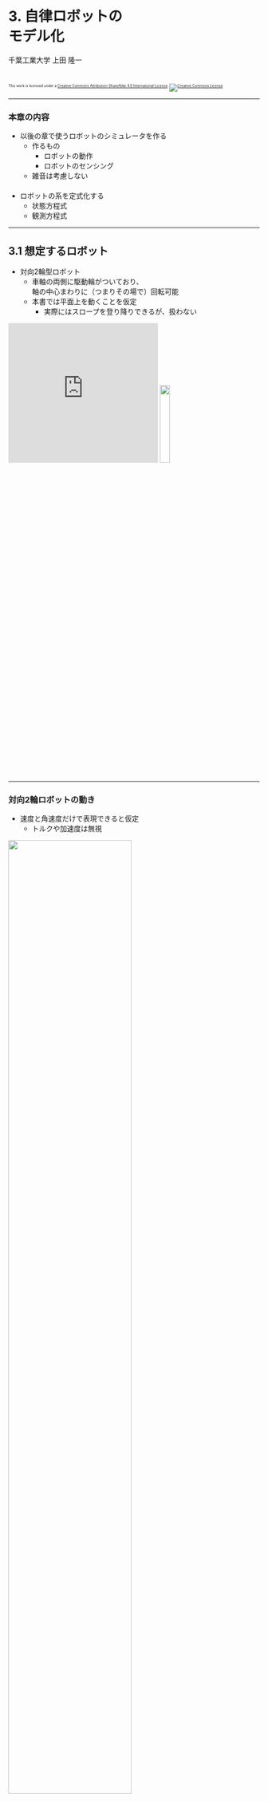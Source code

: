 $\newcommand{\V}[1]{\boldsymbol{#1}}$

# 3. 自律ロボットの<br />モデル化

千葉工業大学 上田 隆一

<br />

<p style="font-size:50%">
This work is licensed under a <a rel="license" href="http://creativecommons.org/licenses/by-sa/4.0/">Creative Commons Attribution-ShareAlike 4.0 International License</a>.
<a rel="license" href="http://creativecommons.org/licenses/by-sa/4.0/">
<img alt="Creative Commons License" style="border-width:0" src="https://i.creativecommons.org/l/by-sa/4.0/88x31.png" /></a>
</p>

---

### 本章の内容

* 以後の章で使うロボットのシミュレータを作る
    * 作るもの
        * ロボットの動作
        * ロボットのセンシング
    * 雑音は考慮しない<br />　
* ロボットの系を定式化する
    * 状態方程式
    * 観測方程式

---

## 3.1 想定するロボット

* 対向2輪型ロボット
    * 車軸の両側に駆動輪がついており、<br />軸の中心まわりに（つまりその場で）回転可能
    * 本書では平面上を動くことを仮定
        * 実際にはスロープを登り降りできるが、扱わない

<iframe width="300" height="280" src="https://www.youtube.com/embed/zm0gP6o09lM" frameborder="0" allow="accelerometer; autoplay; encrypted-media; gyroscope; picture-in-picture" allowfullscreen></iframe>
<img width="20%" src="./figs/tsukuba.jpg" />

---

### 対向2輪ロボットの動き

* 速度と角速度だけで表現できると仮定
    * トルクや加速度は無視

<img width="70%" src="./figs/robot_vels.jpg" />

これをシミュレータ上に再現

---

## 3.2 ロボットの動き

---

## 3.2.1 世界座標系と描画

* ロボットの動き回る平面を準備
    * 図のように$X$軸、$Y$軸を設置
    * <span style="color:red">世界座標系</span>$\Sigma_\text{world}$と名付ける
        * 複数の座標系の関係としてロボットの動きを考えることはロボット工学では極めて重要ですが、書籍では世界座標系しか出てきません。

<img width="30%" src="./figs/world.png" />

---

## 3.2.2 ロボットの姿勢と描画

* $\Sigma_\text{world}$の上にロボットを置く<br />　
* ロボットが$\Sigma_\text{world}$で<br />
どのように存在しているか
    * $(x \ y)^\top$: 位置、$\theta$: 向きで表せる
    * 「<span style="color:red">姿勢</span>」と呼ぶ<br />　
* 加速度を考えていないので、<br />この3変数だけ考えると制御可能
    * 制御工学の用語で「<span style="color:red">状態</span>」とも呼べる<br />　
* ベクトル $\V{x} = (x \ y \ \theta)^\top$として表現


<img width="30%" src="./figs/robot_pose.png" />

---

### 状態と状態空間

制御の話をするために用語を整理

* ロボットのとりうる状態$\V{x}$の集合を$\mathcal{X}$とする
    * $\mathcal{X}$を<span style="color:red">状態空間</span>と呼ぶ
    * 要はロボットが行ける範囲<br />　
* 数式での表現
    * <span style="font-size:90%">$\mathcal{X} = \\{ \V{x} = (x \ y \ \theta)^\top | x \in [x_\text{min},x_\text{max}] ,y \in [y_\text{min},y_\text{max}], \theta \in [-\pi, \pi) \\}$</span>
    * $\V{x} \in \mathcal{X}$

簡単なうちに集合の表現をおさえておきましょう

---

## 3.2.3 アニメーションの導入

* 作業の話はスライドでは割愛<br />　
* 時刻を離散的に表現
    * 1ステップの時間を$\Delta t$とする
    * $\Delta t$ごとに、時刻に$t=0,1,2,\dots$と番号を付与<br />　
* 以後は離散時間でロボットの動きを考える
    * ロボットは連続時間の中に存在しているが、<br />基本的に周期的にしか計算ができないので

---

## 3.2.4 ロボットの運動と<br />状態方程式

* 扱う問題: ある時刻にロボットが動いたときに、<br />次のステップにロボットの姿勢がどうなるか

---

### 制御指令

* ロボットに与える速度、角速度を<br />それぞれ$\nu$[m/s]、$\omega$[rad/s]と表現
    * まとめて$\V{u} = (\nu \ \omega)^\top$と表現
    * <span style="color:red">制御指令</span>と呼ぶ
        * 制御入力などとも呼ぶが、<br />入力か出力か紛らわしいので

<img width="30%" src="./figs/control_input.jpg" />

世界座標系におけるロボットの動きは？

---

### 世界座標系におけるロボットの動き

* こうなる
    * $\dot{x} = \nu \cos \theta$　　　　
    * $\dot{y} = \nu \sin \theta$
    * $\dot{\theta} = \omega$<br />　<br />　<br />　

<img width="30%" src="./figs/robot_motion.jpg" />

時刻$t-1$から$t$の間に制御指令$\V{u}\_t$で<br >姿勢は$\V{x}\_{t-1}$からどう変わるか（計算できます？）


---

### 姿勢の変化の計算

* 向き$\theta$の変化は単純
    * $\theta_{t} = \theta_{t-1} + \int_{0}^{\Delta t} \omega_t dt  = \theta_{t-1} + \omega_t \Delta t$<br />　
* 位置の変化の計算では時間$\Delta t$内での向きの変化を考慮しなければならない
    * $\begin{pmatrix} x_t \\\\ y_t \end{pmatrix} = \begin{pmatrix} x_{t-1} \\\\ y_{t-1} \end{pmatrix} + \begin{pmatrix} \int_0^{\Delta t} \nu_t \cos ( \theta_{t-1} + \omega_t t ) dt\\\\ \int_0^{\Delta t} \nu_t \sin ( \theta_{t-1} + \omega_t t ) dt \end{pmatrix}$<br />
$= \cdots$<br />
$= \begin{pmatrix} x\_{t-1}  \\\\ y\_{t-1} \end{pmatrix} + \nu\_t\omega\_t^{-1} \begin{pmatrix} \sin( \theta\_{t-1} + \omega\_t \Delta t ) - \sin\theta\_{t-1} \\\\ -\cos( \theta\_{t-1} + \omega\_t \Delta t ) + \cos\theta\_{t-1} \end{pmatrix}$
         * $\omega_t = 0$の場合は別の式になるが極限をとると一致

---

### 状態方程式

* 前ページの計算結果のまとめ
    * <span style="font-size:90%">$\begin{pmatrix} x_t \\\\ y_t \\\\ \theta_t \end{pmatrix} = \begin{pmatrix} x\_{t-1}  \\\\ y\_{t-1} \\\\ \theta\_{t-1} \end{pmatrix} + \nu\_t\omega\_t^{-1} \begin{pmatrix} \sin( \theta\_{t-1} + \omega\_t \Delta t ) - \sin\theta\_{t-1} \\\\ -\cos( \theta\_{t-1} + \omega\_t \Delta t ) + \cos\theta\_{t-1} \\\\ \omega_t \Delta t\end{pmatrix}$</span><br />　
* 面倒なので次のように書く
    * $\V{x}\_t = \V{f}(\V{x}\_{t-1},\V{u}\_t) \qquad (t=1,2,3,\dots)$
    * ロボットの動きはこれだけで表される（雑音がなければ）<br />　
* 用語
    * 上の方程式: <span style="color:red">状態方程式</span>
    * 関数$\V{f}$: <span style="color:red">状態遷移関数</span>
    * 状態が$\V{x}\_{t-1}$から$\V{x}_t$に変わること: <span style="color:red">状態遷移</span>

---

### 状態方程式で作ったロボットの動き

<img width="40%" src="./figs/robot_motion.gif" /> 

---

## 3.2.5 エージェントの実装
## 3.2.6 離散時刻の実装

* 作業については省略<br />　
* 用語
    * エージェント: 考える主体のこと
        * 「エージェント」、「ロボット」を使い分ける場合、<br />後者はハードウェアを指す
        * <span style="color:red">制御の観点ではハードウェアも環境の一部</span>

---

## 3.3 ロボットの観測

* ロボットにセンサを搭載
    * カメラで何かの位置を計測するというモデル
        * LiDARなどの登場で古典的になってしまったが数式の理解には一番良い

---

## 3.3.1 点ランドマークの設置

* 点ランドマーク
    * カメラで観測すると、方角と距離が計測できるもの
    * 下図: 点ランドマークとみなせる物体の例

<img width="70%" src="./figs/landmarks.jpg" /> 

---

## シミュレータ中のランドマーク

* 環境中に$N_\textbf{m}$個置く<br />　
* 記号の定義
    * 一つ一つにIDを付与し、$\text{m}_0, \text{m}_1, \text{m}_2, \dots$と表す
        * 座標は$\V{m}\_j = (m\_{j,x} \ m\_{j,y})^T$
            * 普通の字体とイタリック体を使い分けるので注意
    * ランドマークの集合を<span style="color:red">地図</span>と呼ぶ 
        * 地図: $\textbf{m} = \\{ \text{m}_j | j = 0,1,2,\dots, N_\textbf{m} -1 \\}$

<img width="30%" src="./figs/landmarks.png" /> 

---

## 3.3.2 点ランドマークの観測

* シミュレータの設定
    * センサから見て距離$\ell$と方角$\varphi$が計測可能
        * これらの値をセンサ値 $\V{z} = (\ell \ \varphi)^T$と呼ぶ
        * センサ座標系とロボット座標系は同じとする<br />　
* ランドマークの位置とセンサ値の関係
    * $\ell\_j = |\V{m}\_j - \V{x}| = \sqrt{(m\_{j,x} - x)^2 + (m\_{j,y} - y)^2}$
    * $\varphi_j = \text{atan2}(m_{j,y} - y, m_{j,x} - x) - \theta$

<img width="35%" src="./figs/landmark_obs.jpg" /> 


---

### 観測方程式

* 前ページの計算結果のまとめ
    * $\begin{pmatrix} \ell\_j \\\\  \varphi_j \end{pmatrix} = \begin{pmatrix} \sqrt{(m\_{j,x} - x)^2 + (m\_{j,y} - y)^2} \\\\ \text{atan2}(m_{j,y} - y, m_{j,x} - x) - \theta\end{pmatrix}$<br />　
* 面倒なので次のように書く
    * $\V{z}\_j = \V{h}_j (\V{x})$
    * $\V{z}\_j = \V{h}(\V{x}, \V{m}_j)$（ランドマークの位置を変数とする場合）
    * ロボットの観測はこれだけで表される（雑音がなければ）<br />　
* 用語
    * 上の方程式: <span style="color:red">観測方程式</span>
    * 関数$\V{h}_j$: <span style="color:red">観測関数</span>


---

### 観測方程式で作ったロボットの観測

* 左: ロボットの姿勢とランドマークの位置から<br />センサ値を描画
* 右: 計測可能な範囲に制限を加えたもの
    * 距離計測: $0.5$〜$6$[m]
    * 方角計測: $-60$〜$60$[deg]

<img width="30%" src="./figs/observation_nolimit.gif" />　　
<img width="30%" src="./figs/simulator_no_noise.gif" /> 

---

## 3.4 コードの保存と再利用

作業なので省略

---

## 3.5 まとめ

* 本章で実装した<span style="color:red">制御系</span>
    * 次の2つの式が全て
        * 状態方程式: $\V{x}\_t = \V{f}(\V{x}\_{t-1},\V{u}\_t)$
        * 観測方程式: $\V{z}_{j,t} = \V{h}_j(\V{x}_t)$<br />　
    * 非線形時不変離散時間系
        * 非線系: 行列の積と和で表現不可能
        * 時不変系: 時間で状態方程式や観測方程式が変わらない
        * 離散時間系: 時刻が離散的<br />　
* 残った作業
    * 系に不確かさがない
